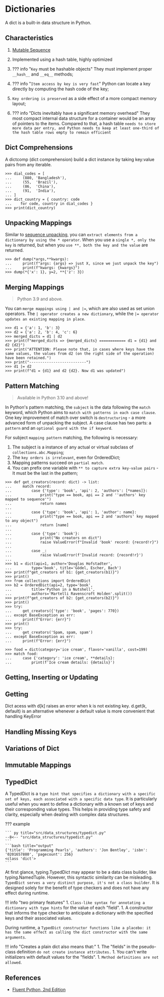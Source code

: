 # Dictionaries

A dict is a built-in data structure in Python.

## Characteristics

1. [Mutable Sequence](sequence.md#mutable-x-immutable)
1. Implemented using a hash table, highly optimized
1. ??? info "`Key` must be hashable objects"
    They must implement proper `__hash__` and `__eq__` methods;

1. ??? info "`Item access by key is very fast`"
    Python can locate a key directly by computing the hash code of the key;

1. `Key ordering is preserved` as a side effect of a more compact memory layout;
1. ??? info "Dicts inevitably have a significant memory overhead"
    They most compact internal data structure for a container would be an array of pointers to the items. Compared to that, a hash table `needs to store more data per entry, and Python needs to keep at least one-third of the hash table rows empty to remain efficient`

## Dict Comprehensions

A dictcomp (dict comprehension) build a dict instance by taking key:value pairs from any iterable.

```pycon exec="1" source="console" title="dict_compre.py"
>>> dial_codes = [
...     (880, 'Bangladesh'),
...     (55,  'Brazil'),
...     (86,  'China'),
...     (91,  'India'),
... ]
>>> dict_country = { country: code 
...    for code, country in dial_codes }
>>> print(dict_country)
```

## Unpacking Mappings

Similar to [sequence unpacking](sequence.md#unpacking), you can `extract elements from a dictionary by using the * operator`. When you use a `single *, only the key` is returned, but when you `use **, both the key and the value` are returned.

```pycon exec="1" source="console" title="dict_unpack.py"
>>> def dump(*args,**kwargs):
...     print(f"args: {args} => just X, since we just unpack the key")
...     print(f"kwargs: {kwargs}")
>>> dump(*{'x': 1}, y=2, **{'z': 3})
```

## Merging Mappings

> Python 3.9 and above.

You can `merge mappings using | and |=`, which are also used as set union operators. The `| operator creates a new dictionary`, while the `|= operator updates an existing mapping in place`.

```pycon exec="1" source="console" title="merge_maps.py"
>>> d1 = {'a': 1, 'b': 3}
>>> d2 = {'a': 2, 'b': 4, 'c': 6}
>>> merged_dicts = d1 | d2
>>> print(f"merged_dicts => {merged_dicts} ============ d1 = {d1} and d2 {d2}")
>>> print("ATTENTION: Please note that, in cases where keys have the same values, the values from d2 (on the right side of the operation) have been retained.")
>>> print("--------------------------")
>>> d1 |= d2
>>> print(f"d1 = {d1} and d2 {d2}. Now d1 was updated")
```

## Pattern Matching

> Available in Python 3.10 and above!

In Python's pattern matching, the `subject` is the data following the `match` keyword, which Python aims to `match with patterns in each case clause`.  One key improvement of match over switch is `destructuring` - a more advanced form of unpacking the subject. A case clause has two parts: a `pattern` and an `optional guard with the if keyword`.

For subject `mapping pattern` matching, the following is necessary:

1. The subject  is a instance of any actual or virtual subclass of `collections.abc.Mapping`;
1. The `key orders is irrelevant`, even for OrderedDict;
1. Mapping patterns succeed on `partial match`.
1. You can prefix one variable with `** to capture extra key-value pairs` - It must be the last in the pattern;

```pycon exec="1" source="console" title="pattern_matching.py"
>>> def get_creators(record: dict) -> list:
...     match record:
...         case {'type': 'book', 'api': 2, 'authors': [*names]}:
...             print("type == book, api == 2 and ''authors' key mapped to sequence'")
...             return names
...
...         case {'type': 'book', 'api': 1, 'author': name}:
...             print("type == book, api == 2 and 'authors' key mapped to any object")
...             return [name]
...
...         case {'type': 'book'}:
...             print("No creators on dict")
...             raise ValueError(f"Invalid 'book' record: {record!r}")
...
...         case _:
...             raise ValueError(f'Invalid record: {record!r}')
... 
>>> b1 = dict(api=1, author='Douglas Hofstadter',
...         type='book', title='Gödel, Escher, Bach')
>>> print(f"get_creators of b1: {get_creators(b1)}")
>>> print()
>>> from collections import OrderedDict
>>> b2 = OrderedDict(api=2, type='book',
...         title='Python in a Nutshell',
...         authors='Martelli Ravenscroft Holden'.split())
>>> print(f"get_creators of b2: {get_creators(b2)}")
>>> print()
>>> try:
...     get_creators({'type': 'book', 'pages': 770})
... except BaseException as err:
...     print(f"Error: {err}")
>>> print()
>>> try:
...     get_creators('Spam, spam, spam')
... except BaseException as err:
...     print(f"Error: {err}")
```

```pycon exec="1" source="console" title="pattern_matching_partial_match.py"
>>> food = dict(category='ice cream', flavor='vanilla', cost=199)
>>> match food:
...     case {'category': 'ice cream', **details}:
...         print(f'Ice cream details: {details}')
```

## Getting, Inserting or Updating

## Getting

Dict acess with d[k] raises an error when k is not existing key. d.get(k, default) is an alternative whenever a default value is more convenient that handling KeyError

## Handling Missing Keys

## Variations of Dict

## Immutable Mappings

## TypedDict

A TypedDict is a `type hint that specifies a dictionary with a specific set of keys, each associated with a specific data type`. It is particularly useful when you want to define a dictionary with a known set of keys and their corresponding value types. This helps in providing type safety and clarity, especially when dealing with complex data structures.

??? example

    ``` py title="src/data_structures/typedict.py"
    --8<-- "src/data_structures/typedict.py"
    ```
    ```bash title="output"
    {'title': 'Programming Pearls', 'authors': 'Jon Bentley', 'isbn': '0201657880', 'pagecount': 256}
    <class 'dict'>
    ```

At first glance, typing.TypedDict may appear to be a data class builder, like typing.NamedTuple. However, this syntactic similarity can be misleading. `TypedDict serves a very distinct purpose, it's not a class builder`. It is designed solely for the benefit of type checkers and does not have any effect during runtime.

!!! info "two primary features"
    1. `Class-like syntax for annotating a dictionary with type hints` for the value of each "field".
    1. A constructor that informs the type checker to anticipate a dictionary with the specified keys and their associated values.

During runtime, a `TypedDict constructor functions like a placebo: it has the same effect as calling the dict constructor with the same arguments`.

!!! info "Creates a plain dict also means that:"
    1. The "fields" in the pseudo-class definition `do not create instance attributes.`
    1. You can’t write initializers with default values for the "fields".
    1. `Method definitions are not allowed`.

## References

- [Fluent Python, 2nd Edition](https://www.oreilly.com/library/view/fluent-python-2nd/9781492056348/)
